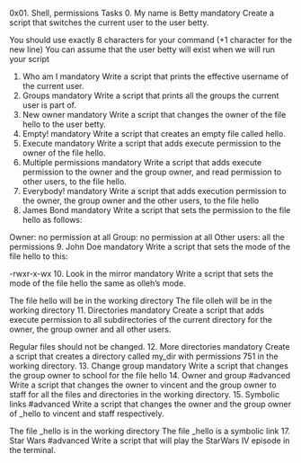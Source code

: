 0x01. Shell, permissions
Tasks
0. My name is Betty
mandatory
Create a script that switches the current user to the user betty.

You should use exactly 8 characters for your command (+1 character for the new line)
You can assume that the user betty will exist when we will run your script
1. Who am I
mandatory
Write a script that prints the effective username of the current user.
2. Groups
mandatory
Write a script that prints all the groups the current user is part of.
3. New owner
mandatory
Write a script that changes the owner of the file hello to the user betty.
4. Empty!
mandatory
Write a script that creates an empty file called hello.
5. Execute
mandatory
Write a script that adds execute permission to the owner of the file hello.
6. Multiple permissions
mandatory
Write a script that adds execute permission to the owner and the group owner, and read permission to other users, to the file hello.
7. Everybody!
mandatory
Write a script that adds execution permission to the owner, the group owner and the other users, to the file hello
8. James Bond
mandatory
Write a script that sets the permission to the file hello as follows:

Owner: no permission at all
Group: no permission at all
Other users: all the permissions
9. John Doe
mandatory
Write a script that sets the mode of the file hello to this:

-rwxr-x-wx
10. Look in the mirror
mandatory
Write a script that sets the mode of the file hello the same as olleh’s mode.

The file hello will be in the working directory
The file olleh will be in the working directory
11. Directories
mandatory
Create a script that adds execute permission to all subdirectories of the current directory for the owner, the group owner and all other users.

Regular files should not be changed.
12. More directories
mandatory
Create a script that creates a directory called my_dir with permissions 751 in the working directory.
13. Change group
mandatory
Write a script that changes the group owner to school for the file hello
14. Owner and group
#advanced
Write a script that changes the owner to vincent and the group owner to staff for all the files and directories in the working directory.
15. Symbolic links
#advanced
Write a script that changes the owner and the group owner of _hello to vincent and staff respectively.

The file _hello is in the working directory
The file _hello is a symbolic link
17. Star Wars
#advanced
Write a script that will play the StarWars IV episode in the terminal.
